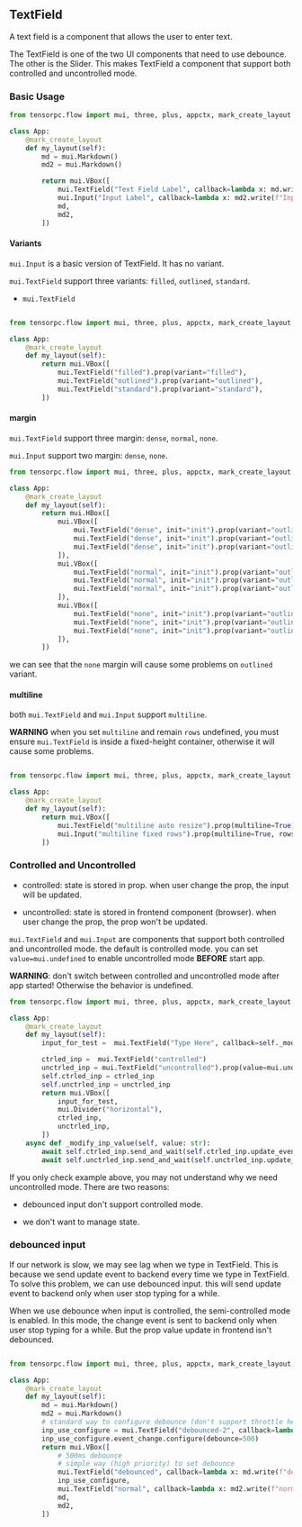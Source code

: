## TextField 

A text field is a component that allows the user to enter text. 

The TextField is one of the two UI components that need to use debounce. The other is the Slider. This makes TextField a component that support both controlled and uncontrolled mode.

### Basic Usage

```Python
from tensorpc.flow import mui, three, plus, appctx, mark_create_layout

class App:
    @mark_create_layout
    def my_layout(self):
        md = mui.Markdown()
        md2 = mui.Markdown()

        return mui.VBox([
            mui.TextField("Text Field Label", callback=lambda x: md.write(f"TextField Content: :green[{x}]")),
            mui.Input("Input Label", callback=lambda x: md2.write(f"Input Content: :red[{x}]")),
            md,
            md2,
        ])

```

#### Variants

```mui.Input``` is a basic version of TextField. It has no variant.

```mui.TextField``` support three variants: ```filled```, ```outlined```, ```standard```.

* ```mui.TextField```

```Python

from tensorpc.flow import mui, three, plus, appctx, mark_create_layout

class App:
    @mark_create_layout
    def my_layout(self):
        return mui.VBox([
            mui.TextField("filled").prop(variant="filled"),
            mui.TextField("outlined").prop(variant="outlined"),
            mui.TextField("standard").prop(variant="standard"),
        ])
```

#### margin

```mui.TextField``` support three margin: ```dense```, ```normal```, ```none```.

```mui.Input``` support two margin: ```dense```, ```none```.

```Python
from tensorpc.flow import mui, three, plus, appctx, mark_create_layout

class App:
    @mark_create_layout
    def my_layout(self):
        return mui.HBox([
            mui.VBox([
                mui.TextField("dense", init="init").prop(variant="outlined", muiMargin="dense"),
                mui.TextField("dense", init="init").prop(variant="outlined", muiMargin="dense"),
                mui.TextField("dense", init="init").prop(variant="outlined", muiMargin="dense"),
            ]),
            mui.VBox([
                mui.TextField("normal", init="init").prop(variant="outlined", muiMargin="normal"),
                mui.TextField("normal", init="init").prop(variant="outlined", muiMargin="normal"),
                mui.TextField("normal", init="init").prop(variant="outlined", muiMargin="normal"),
            ]),
            mui.VBox([
                mui.TextField("none", init="init").prop(variant="outlined", muiMargin="none"),
                mui.TextField("none", init="init").prop(variant="outlined", muiMargin="none"),
                mui.TextField("none", init="init").prop(variant="outlined", muiMargin="none"),
            ]),
        ])

```

we can see that the ```none``` margin will cause some problems on ```outlined``` variant.

#### multiline

both ```mui.TextField``` and ```mui.Input``` support ```multiline```.

**WARNING** when you set ```multiline``` and remain ```rows``` undefined, you must ensure ```mui.TextField``` is inside a fixed-height container, otherwise it will cause some problems.


```Python

from tensorpc.flow import mui, three, plus, appctx, mark_create_layout

class App:
    @mark_create_layout
    def my_layout(self):
        return mui.VBox([
            mui.TextField("multiline auto resize").prop(multiline=True),
            mui.Input("multiline fixed rows").prop(multiline=True, rows=5),
        ])

```

### Controlled and Uncontrolled

* controlled: state is stored in prop. when user change the prop, the input will be updated.

* uncontrolled: state is stored in frontend component (browser). when user change the prop, the prop won't be updated.

```mui.TextField``` and ```mui.Input``` are components that support both controlled and uncontrolled mode. the default is controlled mode. you can set ```value=mui.undefined``` to enable uncontrolled mode **BEFORE** start app. 

**WARNING**: don't switch between controlled and uncontrolled mode after app started! Otherwise the behavior is undefined.

```Python
from tensorpc.flow import mui, three, plus, appctx, mark_create_layout

class App:
    @mark_create_layout
    def my_layout(self):
        input_for_test =  mui.TextField("Type Here", callback=self._modify_inp_value)

        ctrled_inp =  mui.TextField("controlled")
        unctrled_inp = mui.TextField("uncontrolled").prop(value=mui.undefined)
        self.ctrled_inp = ctrled_inp
        self.unctrled_inp = unctrled_inp
        return mui.VBox([
            input_for_test,
            mui.Divider("horizontal"),
            ctrled_inp,
            unctrled_inp,
        ])
    async def _modify_inp_value(self, value: str):
        await self.ctrled_inp.send_and_wait(self.ctrled_inp.update_event(value=value))
        await self.unctrled_inp.send_and_wait(self.unctrled_inp.update_event(value=value))

```

If you only check example above, you may not understand why we need uncontrolled mode. There are two reasons:

* debounced input don't support controlled mode. 

* we don't want to manage state.

### debounced input

If our network is slow, we may see lag when we type in TextField. This is because we send update event to backend every time we type in TextField. To solve this problem, we can use debounced input. this will send update event to backend only when user stop typing for a while.

When we use debounce when input is controlled, the semi-controlled mode is enabled. In this mode, the change event is sent to backend only when user stop typing for a while. But the prop value update in frontend isn't debounced.

```Python

from tensorpc.flow import mui, three, plus, appctx, mark_create_layout

class App:
    @mark_create_layout
    def my_layout(self):
        md = mui.Markdown()
        md2 = mui.Markdown()
        # standard way to configure debounce (don't support throttle here)
        inp_use_configure = mui.TextField("debounced-2", callback=lambda x: md.write(f"debounced: {x}"))
        inp_use_configure.event_change.configure(debounce=500)
        return mui.VBox([
            # 500ms debounce
            # simple way (high priority) to set debounce
            mui.TextField("debounced", callback=lambda x: md.write(f"debounced: {x}")).prop(debounce=500),
            inp_use_configure,
            mui.TextField("normal", callback=lambda x: md2.write(f"normal: {x}")),
            md,
            md2,
        ])
```